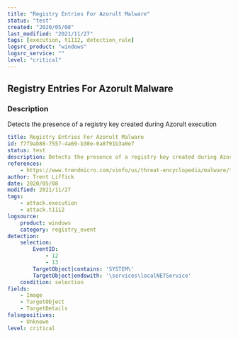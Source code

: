 ```yaml
---
title: "Registry Entries For Azorult Malware"
status: "test"
created: "2020/05/08"
last_modified: "2021/11/27"
tags: [execution, t1112, detection_rule]
logsrc_product: "windows"
logsrc_service: ""
level: "critical"
---
```


## Registry Entries For Azorult Malware

### Description

Detects the presence of a registry key created during Azorult execution

```yml
title: Registry Entries For Azorult Malware
id: f7f9ab88-7557-4a69-b30e-0a8f91b3a0e7
status: test
description: Detects the presence of a registry key created during Azorult execution
references:
    - https://www.trendmicro.com/vinfo/us/threat-encyclopedia/malware/trojan.win32.azoruit.a
author: Trent Liffick
date: 2020/05/08
modified: 2021/11/27
tags:
    - attack.execution
    - attack.t1112
logsource:
    product: windows
    category: registry_event
detection:
    selection:
        EventID:
            - 12
            - 13
        TargetObject|contains: 'SYSTEM\'
        TargetObject|endswith: '\services\localNETService'
    condition: selection
fields:
    - Image
    - TargetObject
    - TargetDetails
falsepositives:
    - Unknown
level: critical

```
